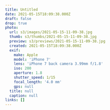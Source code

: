 ```yaml
---
title: Untitled
date: 2021-05-15T18:09:38.000Z
draft: false
drop: true
photo:
  url: s3/images/2021-05-15-11-09-38.jpg
  thumb: s3/thumbs/2021-05-15-11-09-38.jpg
  preview: s3/previews/2021-05-15-11-09-38.jpg
  created: 2021-05-15T18:09:38.000Z
  exif:
    make: Apple
    model: 'iPhone 7'
    lens: 'iPhone 7 back camera 3.99mm f/1.8'
    iso: 200
    aperture: 1.8
    shutter_speed: 1/15
    focal_length: '4.0 mm'
    gps: null
  title: null
  caption: null
links: []
---
```

